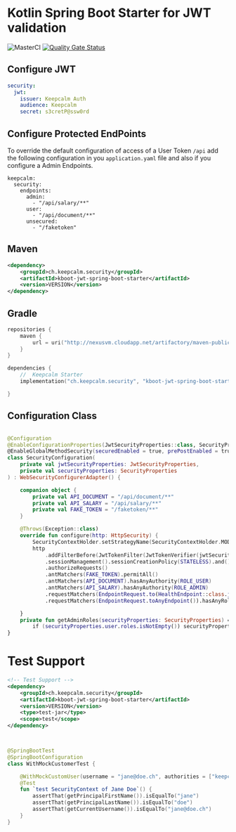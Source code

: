 # Kotlin Spring Boot Starter for JWT validation
![MasterCI](https://github.com/marzelwidmer/kboot-jwt-spring-boot-starter/workflows/MasterCI/badge.svg) [![Quality Gate Status](https://sonarcloud.io/api/project_badges/measure?project=marzelwidmer_kboot-jwt-spring-boot-starter&metric=alert_status)](https://sonarcloud.io/dashboard?id=marzelwidmer_kboot-jwt-spring-boot-starter)

## Configure JWT
```yaml
security:
  jwt:
    issuer: Keepcalm Auth
    audience: Keepcalm
    secret: s3cretP@ssw0rd
```
## Configure Protected EndPoints
To override the default configuration of access of a User Token `/api` add the following configuration in you `application.yaml` file
and also if you configure a Admin Endpoints.
``` 
keepcalm:
  security:
    endpoints:
      admin:
        - "/api/salary/**"
      user:
        - "/api/document/**"
      unsecured:
        - "/faketoken"
```

## Maven

```xml
<dependency>
	<groupId>ch.keepcalm.security</groupId>
	<artifactId>kboot-jwt-spring-boot-starter</artifactId>
	<version>VERSION</version>
</dependency>
```

## Gradle
```kotlin
repositories {
    maven {
        url = uri("http://nexusvm.cloudapp.net/artifactory/maven-public")
    }
}

dependencies {
    //  Keepcalm Starter
    implementation("ch.keepcalm.security", "kboot-jwt-spring-boot-starter", "0.0.1-20201220.205452-1")

}
```

## Configuration Class
```kotlin

@Configuration
@EnableConfigurationProperties(JwtSecurityProperties::class, SecurityProperties::class)
@EnableGlobalMethodSecurity(securedEnabled = true, prePostEnabled = true, jsr250Enabled = true)
class SecurityConfiguration(
    private val jwtSecurityProperties: JwtSecurityProperties,
    private val securityProperties: SecurityProperties
) : WebSecurityConfigurerAdapter() {

    companion object {
        private val API_DOCUMENT = "/api/document/**"
        private val API_SALARY = "/api/salary/**"
        private val FAKE_TOKEN = "/faketoken/**"
    }

    @Throws(Exception::class)
    override fun configure(http: HttpSecurity) {
        SecurityContextHolder.setStrategyName(SecurityContextHolder.MODE_INHERITABLETHREADLOCAL)
        http
            .addFilterBefore(JwtTokenFilter(JwtTokenVerifier(jwtSecurityProperties)), UsernamePasswordAuthenticationFilter::class.java)
            .sessionManagement().sessionCreationPolicy(STATELESS).and()
            .authorizeRequests()
            .antMatchers(FAKE_TOKEN).permitAll()
            .antMatchers(API_DOCUMENT).hasAnyAuthority(ROLE_USER)
            .antMatchers(API_SALARY).hasAnyAuthority(ROLE_ADMIN)
            .requestMatchers(EndpointRequest.to(HealthEndpoint::class.java, InfoEndpoint::class.java)).permitAll()
            .requestMatchers(EndpointRequest.toAnyEndpoint()).hasAnyRole(*getAdminRoles(securityProperties).toTypedArray())

    }
    private fun getAdminRoles(securityProperties: SecurityProperties) =
        if (securityProperties.user.roles.isNotEmpty()) securityProperties.user.roles else listOf(ROLE_ACTUATOR)
}
```

# Test Support

```xml
<!-- Test Support -->
<dependency>
    <groupId>ch.keepcalm.security</groupId>
    <artifactId>kboot-jwt-spring-boot-starter</artifactId>
    <version>VERSION</version>
    <type>test-jar</type>
    <scope>test</scope>
</dependency>
```

```kotlin


@SpringBootTest
@SpringBootConfiguration
class WithMockCustomerTest {

	@WithMockCustomUser(username = "jane@doe.ch", authorities = ["keepcalm.user"], firstname = "jane", lastname = "doe")
	@Test
	fun `test SecurityContext of Jane Doe`() {
		assertThat(getPrincipalFirstName()).isEqualTo("jane")
		assertThat(getPrincipalLastName()).isEqualTo("doe")
		assertThat(getCurrentUsername()).isEqualTo("jane@doe.ch")
	}
}


```
